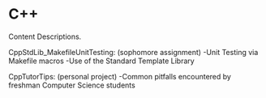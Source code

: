 # C++

Content Descriptions.

CppStdLib_MakefileUnitTesting: (sophomore assignment)
-Unit Testing via Makefile macros
-Use of the Standard Template Library

CppTutorTips: (personal project)
-Common pitfalls encountered by freshman Computer Science students
